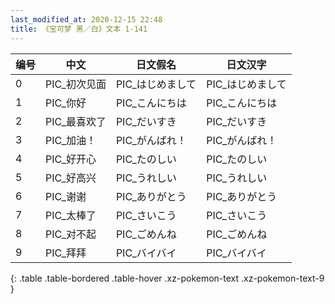 ```yaml
---
last_modified_at: 2020-12-15 22:48
title: 《宝可梦 黑／白》文本 1-141
---
```

| 编号 | 中文 | 日文假名 | 日文汉字 |
| ---- | ---- | ---- | --- |
| 0 | PIC_初次见面 | PIC_はじめまして | PIC_はじめまして |
| 1 | PIC_你好 | PIC_こんにちは | PIC_こんにちは |
| 2 | PIC_最喜欢了 | PIC_だいすき | PIC_だいすき |
| 3 | PIC_加油！ | PIC_がんばれ！ | PIC_がんばれ！ |
| 4 | PIC_好开心 | PIC_たのしい | PIC_たのしい |
| 5 | PIC_好高兴 | PIC_うれしい | PIC_うれしい |
| 6 | PIC_谢谢 | PIC_ありがとう | PIC_ありがとう |
| 7 | PIC_太棒了 | PIC_さいこう | PIC_さいこう |
| 8 | PIC_对不起 | PIC_ごめんね | PIC_ごめんね |
| 9 | PIC_拜拜 | PIC_バイバイ | PIC_バイバイ |
{: .table .table-bordered .table-hover .xz-pokemon-text .xz-pokemon-text-9 }